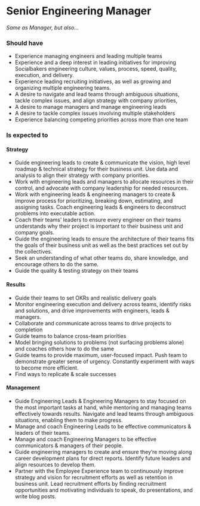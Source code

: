 Senior Engineering Manager
===================
*Same as Manager, but also...*

### Should have
* Experience managing engineers and leading multiple teams
* Experience and a deep interest in leading initiatives for improving Socialbakers engineering culture, values, process, speed, quality, execution, and delivery.
* Experience leading recruiting initiatives, as well as growing and organizing multiple engineering teams.
* A desire to navigate and lead teams through ambiguous situations, tackle complex issues, and align strategy with company priorities, 
* A desire to manage managers and manage engineering leads
* A desire to tackle complex issues involving multiple stakeholders
* Experience balancing competing priorities across more than one team

### Is expected to

#### Strategy 
* Guide engineering leads to create & communicate the vision, high level roadmap & technical strategy for their business unit. Use data and analysis to align their strategy with company priorities.
* Work with engineering leads and managers to allocate resources in their control, and advocate with company leadership for needed resources.
* Work with engineering leads & engineering managers to create & improve process for prioritizing, breaking down, estimating, and assigning tasks. Coach engineering leads & engineers to deconstruct problems into executable action.
* Coach their teams’ leaders to ensure every engineer on their teams understands why their project is important to their business unit and company goals.
* Guide the engineering leads to ensure the architecture of their teams fits the goals of their business unit as well as the best practices set out by the collectives.
* Seek an understanding of what other teams do, share knowledge, and encourage others to do the same.
* Guide the quality & testing strategy on their teams

#### Results 
* Guide their teams to set OKRs and realistic delivery goals
* Monitor engineering execution and delivery across teams, identify risks and solutions, and drive improvements with engineers, leads & managers.
* Collaborate and communicate across teams to drive projects to completion
* Guide teams to balance cross-team priorities
* Model bringing solutions to problems (not surfacing problems alone) and coaches others how to do the same
* Guide teams to provide maximum, user-focused impact. Push team to demonstrate greater sense of urgency. Constantly experiment with ways to become more efficient.
* Find ways to replicate & scale successes

#### Management
* Guide Engineering Leads & Engineering Managers to stay focused on the most important tasks at hand, while mentoring and managing teams effectively towards results. Navigate and lead teams through ambiguous situations, enabling them to make progress.
* Manage and coach Engineering Leads to be effective communicators & leaders of their teams.
* Manage and coach Engineering Managers to be effective communicators & managers of their people.
* Guide engineering managers to create and ensure they’re moving along career development plans for direct reports. Identify future leaders and align resources to develop them.
* Partner with the Employee Experience team to continuously improve strategy and vision for recruitment efforts as well as retention in business unit. Lead recruitment efforts by finding recruitment opportunities and motivating individuals to speak, do presentations, and write blog posts.

